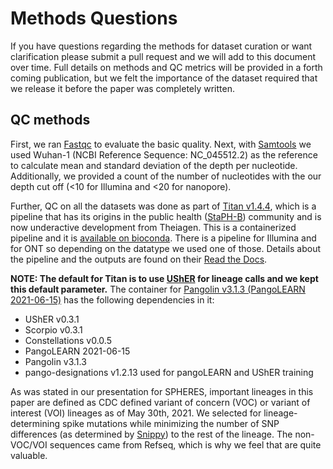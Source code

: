 # Methods Questions

If you have questions regarding the methods for dataset curation or want clarification please submit a pull request and we will add to this document over time. Full details on methods and QC metrics will be provided in a forth coming publication, but we felt the importance of the dataset required that we release it before the paper was completely written. 

## QC methods

First, we ran [Fastqc](https://github.com/s-andrews/FastQC) to evaluate the basic quality. Next, with [Samtools](http://www.htslib.org/) we used Wuhan-1 (NCBI Reference Sequence: NC_045512.2) as the reference to calculate mean and standard deviation of the depth per nucleotide. Additionally, we provided a count of the number of nucleotides with the our depth cut off (<10 for Illumina and <20 for nanopore). 

Further, QC on all the datasets was done as part of [Titan v1.4.4](https://github.com/theiagen/public_health_viral_genomics), which is a pipeline that has its origins in the public health ([StaPH-B](http://www.staphb.org/)) community and is now underactive development from Theiagen. This is a containerized pipeline and it is [available on bioconda](https://bioconda.github.io/recipes/titan-gc/README.html). There is a pipeline for Illumina and for ONT so depending on the datatype we used one of those. Details about the pipeline and the outputs are found on their [Read the Docs](https://public-health-viral-genomics-theiagen.readthedocs.io/en/latest/titan_workflows.html#titan-illumina-pe). 

**NOTE: The default for Titan is to use [UShER](https://www.nature.com/articles/s41588-021-00862-7) for lineage calls and we kept this default parameter.**
The container for [Pangolin v3.1.3 (PangoLEARN 2021-06-15)](https://hub.docker.com/layers/staphb/pangolin/3.1.3-pangolearn-2021-06-15/images/sha256-bb39b340c26201229d334e586aa24d3417e468eba5ceb1671b4ab45961d18d05?context=explore) has the following dependencies in it:  

- UShER v0.3.1  
- Scorpio v0.3.1
- Constellations v0.0.5
- PangoLEARN 2021-06-15
- Pangolin v3.1.3
- pango-designations v1.2.13 used for pangoLEARN and UShER training  

As was stated in our presentation for SPHERES, important lineages in this paper are defined as CDC defined variant of concern (VOC) or variant of interest (VOI) lineages as of May 30th, 2021. We selected for lineage-determining spike mutations while minimizing the number of SNP differences (as determined by [Snippy](https://github.com/tseemann/snippy)) to the rest of the lineage. The non-VOC/VOI sequences came from Refseq, which is why we feel that are quite valuable. 
